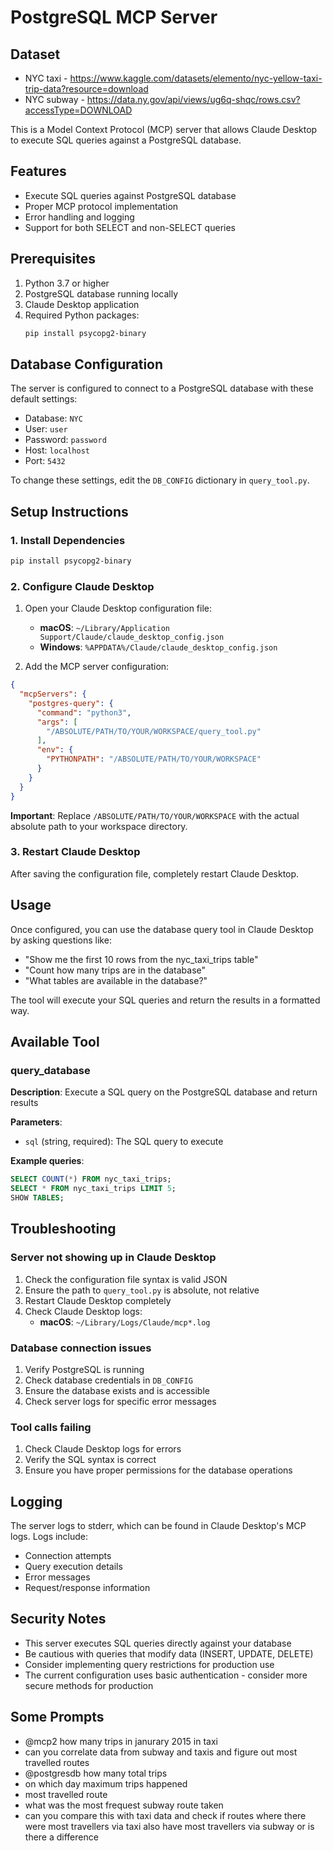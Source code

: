 # PostgreSQL MCP Server

## Dataset
- NYC taxi - https://www.kaggle.com/datasets/elemento/nyc-yellow-taxi-trip-data?resource=download
- NYC subway - https://data.ny.gov/api/views/ug6q-shqc/rows.csv?accessType=DOWNLOAD

This is a Model Context Protocol (MCP) server that allows Claude Desktop to execute SQL queries against a PostgreSQL database.

## Features

- Execute SQL queries against PostgreSQL database
- Proper MCP protocol implementation
- Error handling and logging
- Support for both SELECT and non-SELECT queries

## Prerequisites

1. Python 3.7 or higher
2. PostgreSQL database running locally
3. Claude Desktop application
4. Required Python packages:
   ```bash
   pip install psycopg2-binary
   ```

## Database Configuration

The server is configured to connect to a PostgreSQL database with these default settings:
- Database: `NYC`
- User: `user`
- Password: `password`
- Host: `localhost`
- Port: `5432`

To change these settings, edit the `DB_CONFIG` dictionary in `query_tool.py`.

## Setup Instructions

### 1. Install Dependencies

```bash
pip install psycopg2-binary
```

### 2. Configure Claude Desktop

1. Open your Claude Desktop configuration file:
   - **macOS**: `~/Library/Application Support/Claude/claude_desktop_config.json`
   - **Windows**: `%APPDATA%/Claude/claude_desktop_config.json`

2. Add the MCP server configuration:

```json
{
  "mcpServers": {
    "postgres-query": {
      "command": "python3",
      "args": [
        "/ABSOLUTE/PATH/TO/YOUR/WORKSPACE/query_tool.py"
      ],
      "env": {
        "PYTHONPATH": "/ABSOLUTE/PATH/TO/YOUR/WORKSPACE"
      }
    }
  }
}
```

**Important**: Replace `/ABSOLUTE/PATH/TO/YOUR/WORKSPACE` with the actual absolute path to your workspace directory.

### 3. Restart Claude Desktop

After saving the configuration file, completely restart Claude Desktop.

## Usage

Once configured, you can use the database query tool in Claude Desktop by asking questions like:

- "Show me the first 10 rows from the nyc_taxi_trips table"
- "Count how many trips are in the database"
- "What tables are available in the database?"

The tool will execute your SQL queries and return the results in a formatted way.

## Available Tool

### query_database

**Description**: Execute a SQL query on the PostgreSQL database and return results

**Parameters**:
- `sql` (string, required): The SQL query to execute

**Example queries**:
```sql
SELECT COUNT(*) FROM nyc_taxi_trips;
SELECT * FROM nyc_taxi_trips LIMIT 5;
SHOW TABLES;
```

## Troubleshooting

### Server not showing up in Claude Desktop

1. Check the configuration file syntax is valid JSON
2. Ensure the path to `query_tool.py` is absolute, not relative
3. Restart Claude Desktop completely
4. Check Claude Desktop logs:
   - **macOS**: `~/Library/Logs/Claude/mcp*.log`

### Database connection issues

1. Verify PostgreSQL is running
2. Check database credentials in `DB_CONFIG`
3. Ensure the database exists and is accessible
4. Check server logs for specific error messages

### Tool calls failing

1. Check Claude Desktop logs for errors
2. Verify the SQL syntax is correct
3. Ensure you have proper permissions for the database operations

## Logging

The server logs to stderr, which can be found in Claude Desktop's MCP logs. Logs include:
- Connection attempts
- Query execution details
- Error messages
- Request/response information

## Security Notes

- This server executes SQL queries directly against your database
- Be cautious with queries that modify data (INSERT, UPDATE, DELETE)
- Consider implementing query restrictions for production use
- The current configuration uses basic authentication - consider more secure methods for production


## Some Prompts
- @mcp2 how many trips in janurary 2015 in taxi
- can you correlate data from subway and taxis and figure out most travelled routes
- @postgresdb how many total trips
- on which day maximum trips happened
- most travelled route
- what was the most frequest subway route taken
- can you compare this with taxi data and check if routes where there were most travellers via taxi also have most travellers via subway or is there a difference


